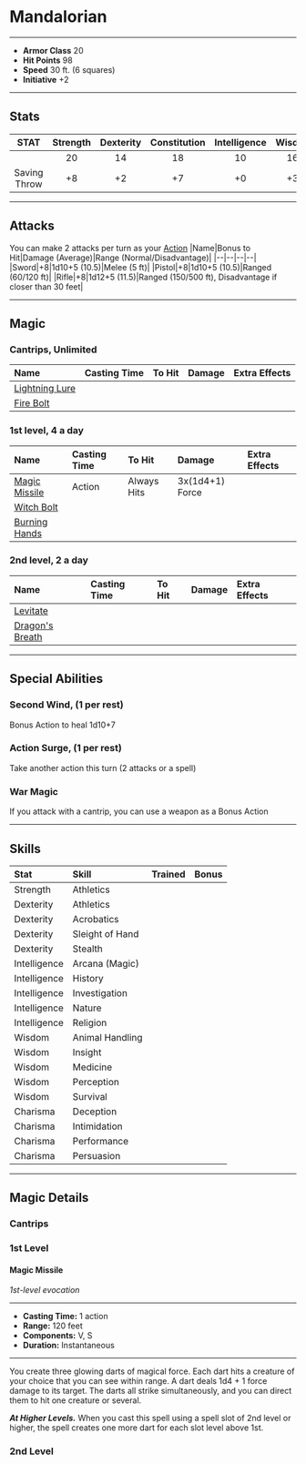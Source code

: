 # Mandalorian
___
- **Armor Class** 20
- **Hit Points** 98
- **Speed** 30 ft. (6 squares)
- **Initiative** +2
___
## Stats
|STAT|Strength|Dexterity|Constitution|Intelligence|Wisdon|Charisma|
|:---:|:---:|:---:|:---:|:---:|:---:|:---:|
||20|14|18|10|16|8|
|Saving Throw|+8|+2|+7|+0|+3|-1|
___
## Attacks
You can make 2 attacks per turn as your [Action](./../BaseRules/Action.md)
|Name|Bonus to Hit|Damage (Average)|Range (Normal/Disadvantage)|
|--|--|--|--|
|Sword|+8|1d10+5 (10.5)|Melee (5 ft)|
|Pistol|+8|1d10+5 (10.5)|Ranged (60/120 ft)|
|Rifle|+8|1d12+5 (11.5)|Ranged (150/500 ft), Disadvantage if closer than 30 feet|

___
## Magic
### Cantrips, Unlimited
|Name|Casting Time|To Hit|Damage|Extra Effects|
|:--|:--|:--|:--|:--|
|[Lightning Lure](#lightning-lure)|||||
|[Fire Bolt](#fire-bolt)|||||
### 1st level, 4 a day
|Name|Casting Time|To Hit|Damage|Extra Effects|
|:--|:--|:--|:--|:--|
|[Magic Missile](#magic-missile)|Action|Always Hits|3x(1d4+1) Force||
|[Witch Bolt](#witch-bolt)|||||
|[Burning Hands](#burning-hands)|||||
### 2nd level, 2 a day
|Name|Casting Time|To Hit|Damage|Extra Effects|
|:--|:--|:--|:--|:--|
|[Levitate](#levitate)|||||
|[Dragon's Breath](#dragon's-breath)|||||
___
## Special Abilities
### Second Wind, (1 per rest)
Bonus Action to heal 1d10+7
### Action Surge, (1 per rest)
Take another action this turn (2 attacks or a spell) 
### War Magic
If you attack with a cantrip, you can use a weapon as a Bonus Action 
___
## Skills
|Stat|Skill|Trained|Bonus|
|:--|:--|--|--:|
|Strength|Athletics|||
|Dexterity|Athletics|||
|Dexterity|Acrobatics|||
|Dexterity|Sleight of Hand|||
|Dexterity|Stealth|||
|Intelligence|Arcana (Magic)|||
|Intelligence|History|||
|Intelligence|Investigation|||
|Intelligence|Nature|||
|Intelligence|Religion|||
|Wisdom|Animal Handling|||
|Wisdom|Insight|||
|Wisdom|Medicine|||
|Wisdom|Perception|||
|Wisdom|Survival|||
|Charisma|Deception|||
|Charisma|Intimidation|||
|Charisma|Performance|||
|Charisma|Persuasion|||
___
## Magic Details
### Cantrips

### 1st Level
#### Magic Missile
*1st-level evocation*
___
- **Casting Time:** 1 action
- **Range:** 120 feet
- **Components:** V, S
- **Duration:** Instantaneous
---
You create three glowing darts of magical force. Each dart hits a creature of your choice that you can see within range. A dart deals 1d4 + 1 force damage to its target. The darts all strike simultaneously, and you can direct them to hit one creature or several.

***At Higher Levels.*** When you cast this spell using a spell slot of 2nd level or higher, the spell creates one more dart for each slot level above 1st.

### 2nd Level
